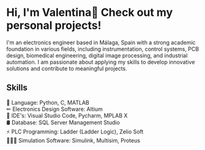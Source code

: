 # Hi, I'm Valentina👋 Check out my personal projects!

I'm an electronics engineer based in Málaga, Spain with a strong academic foundation in various fields, including instrumentation, control systems, PCB design, biomedical engineering, digital image processing, and industrial automation. I am passionate about applying my skills to develop innovative solutions and contribute to meaningful projects.

## Skills
📜 Language: Python, C, MATLAB <br>
✏ Electronics Design Software: Altium <br>
🔧 IDE's: Visual Studio Code, Pycharm, MPLAB X <br>
🛢 Database: SQL Server Management Studio <br>
⚡ PLC Programming: Ladder (Ladder Logic), Zelio Soft <br>
👨🏼‍🎨 Simulation Software: Simulink, Multisim, Proteus <br>
